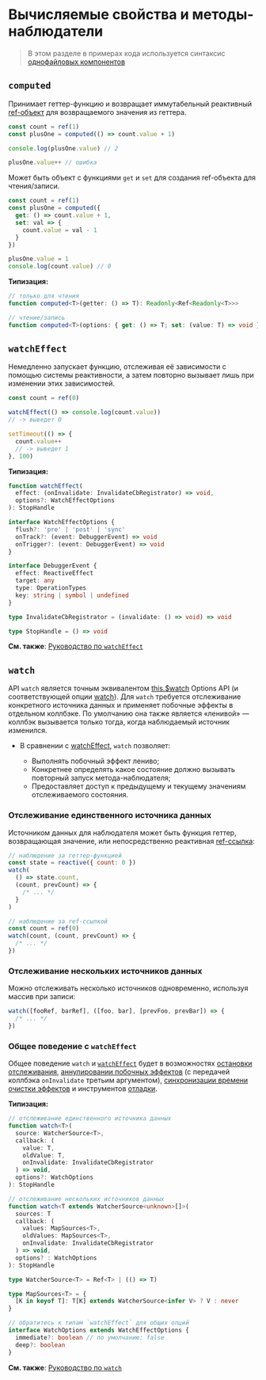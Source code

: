 # Вычисляемые свойства и методы-наблюдатели

> В этом разделе в примерах кода используется синтаксис [однофайловых компонентов](../guide/single-file-component.md)

## `computed`

Принимает геттер-функцию и возвращает иммутабельный реактивный [ref-объект](refs-api.md#ref) для возвращаемого значения из геттера.

```js
const count = ref(1)
const plusOne = computed(() => count.value + 1)

console.log(plusOne.value) // 2

plusOne.value++ // ошибка
```

Может быть объект с функциями `get` и `set` для создания ref-объекта для чтения/записи.

```js
const count = ref(1)
const plusOne = computed({
  get: () => count.value + 1,
  set: val => {
    count.value = val - 1
  }
})

plusOne.value = 1
console.log(count.value) // 0
```

**Типизация:**

```ts
// только для чтения
function computed<T>(getter: () => T): Readonly<Ref<Readonly<T>>>

// чтение/запись
function computed<T>(options: { get: () => T; set: (value: T) => void }): Ref<T>
```

## `watchEffect`

Немедленно запускает функцию, отслеживая её зависимости с помощью системы реактивности, а затем повторно вызывает лишь при изменении этих зависимостей.

```js
const count = ref(0)

watchEffect(() => console.log(count.value))
// -> выведет 0

setTimeout(() => {
  count.value++
  // -> выведет 1
}, 100)
```

**Типизация:**

```ts
function watchEffect(
  effect: (onInvalidate: InvalidateCbRegistrator) => void,
  options?: WatchEffectOptions
): StopHandle

interface WatchEffectOptions {
  flush?: 'pre' | 'post' | 'sync'
  onTrack?: (event: DebuggerEvent) => void
  onTrigger?: (event: DebuggerEvent) => void
}

interface DebuggerEvent {
  effect: ReactiveEffect
  target: any
  type: OperationTypes
  key: string | symbol | undefined
}

type InvalidateCbRegistrator = (invalidate: () => void) => void

type StopHandle = () => void
```

**См. также**: [Руководство по `watchEffect`](../guide/reactivity-computed-watchers.md#watcheffect)

## `watch`

API `watch` является точным эквивалентом [this.$watch](instance-methods.md#watch) Options API (и соответствующей опции [watch](options-data.md#watch)). Для `watch` требуется отслеживание конкретного источника данных и применяет побочные эффекты в отдельном коллбэке. По умолчанию она также является «ленивой» — коллбэк вызывается только тогда, когда наблюдаемый источник изменился.

- В сравнении с [watchEffect](#watcheffect), `watch` позволяет:

  - Выполнять побочный эффект лениво;
  - Конкретнее определять какое состояние должно вызывать повторный запуск метода-наблюдателя;
  - Предоставляет доступ к предыдущему и текущему значениям отслеживаемого состояния.

### Отслеживание единственного источника данных

Источником данных для наблюдателя может быть функция геттер, возвращающая значение, или непосредственно реактивная [ref-ссылка](refs-api.md#ref):

```js
// наблюдение за геттер-функцией
const state = reactive({ count: 0 })
watch(
  () => state.count,
  (count, prevCount) => {
    /* ... */
  }
)

// наблюдение за ref-ссылкой
const count = ref(0)
watch(count, (count, prevCount) => {
  /* ... */
})
```

### Отслеживание нескольких источников данных

Можно отслеживать несколько источников одновременно, используя массив при записи:

```js
watch([fooRef, barRef], ([foo, bar], [prevFoo, prevBar]) => {
  /* ... */
})
```

### Общее поведение с `watchEffect`

Общее поведение `watch` и [`watchEffect`](#watcheffect) будет в возможностях [остановки отслеживания](../guide/reactivity-computed-watchers.md#остановка-отслеживания), [аннулировании побочных эффектов](../guide/reactivity-computed-watchers.md#аннулирование-побочных-эффектов) (с передачей коллбэка `onInvalidate` третьим аргументом), [синхронизации времени очистки эффектов](../guide/reactivity-computed-watchers.md#синхронизация-времени-очистки-эффектов) и инструментов [отладки](../guide/reactivity-computed-watchers.md#отладка-наблюдателеи).


**Типизация:**

```ts
// отслеживание единственного источника данных
function watch<T>(
  source: WatcherSource<T>,
  callback: (
    value: T,
    oldValue: T,
    onInvalidate: InvalidateCbRegistrator
  ) => void,
  options?: WatchOptions
): StopHandle

// отслеживание нескольких источников данных
function watch<T extends WatcherSource<unknown>[]>(
  sources: T
  callback: (
    values: MapSources<T>,
    oldValues: MapSources<T>,
    onInvalidate: InvalidateCbRegistrator
  ) => void,
  options? : WatchOptions
): StopHandle

type WatcherSource<T> = Ref<T> | (() => T)

type MapSources<T> = {
  [K in keyof T]: T[K] extends WatcherSource<infer V> ? V : never
}

// обратитесь к типам `watchEffect` для общих опций
interface WatchOptions extends WatchEffectOptions {
  immediate?: boolean // по умолчанию: false
  deep?: boolean
}
```

**См. также**: [Руководство по `watch`](../guide/reactivity-computed-watchers.md#watch)

